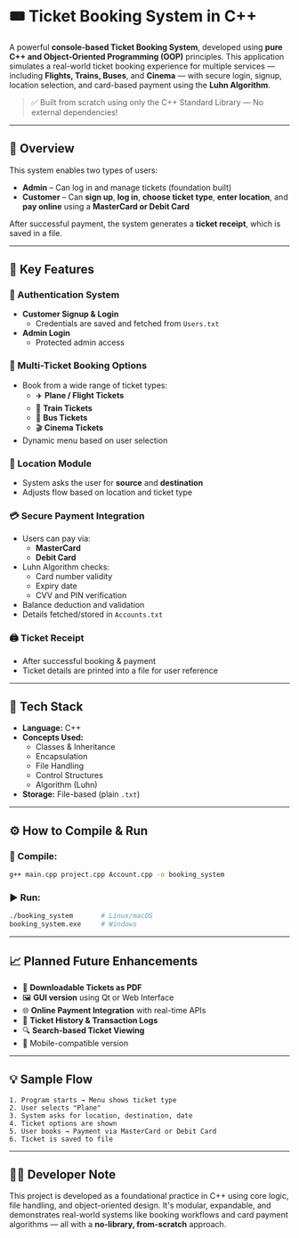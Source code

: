 # 🎟️ Ticket Booking System in C++

A powerful **console-based Ticket Booking System**, developed using **pure C++ and Object-Oriented Programming (OOP)** principles. This application simulates a real-world ticket booking experience for multiple services — including **Flights, Trains, Buses**, and **Cinema** — with secure login, signup, location selection, and card-based payment using the **Luhn Algorithm**.

> ✅ Built from scratch using only the C++ Standard Library — No external dependencies!

---

## 🧠 Overview

This system enables two types of users:
- **Admin** – Can log in and manage tickets (foundation built)
- **Customer** – Can **sign up**, **log in**, **choose ticket type**, **enter location**, and **pay online** using a **MasterCard or Debit Card**

After successful payment, the system generates a **ticket receipt**, which is saved in a file.

---

## 🚀 Key Features

### 👤 Authentication System
- **Customer Signup & Login**
  - Credentials are saved and fetched from `Users.txt`
- **Admin Login**
  - Protected admin access

### 🧾 Multi-Ticket Booking Options
- Book from a wide range of ticket types:
  - ✈️ **Plane / Flight Tickets**
  - 🚆 **Train Tickets**
  - 🚌 **Bus Tickets**
  - 🎬 **Cinema Tickets**
- Dynamic menu based on user selection

### 📍 Location Module
- System asks the user for **source** and **destination**
- Adjusts flow based on location and ticket type

### 💳 Secure Payment Integration
- Users can pay via:
  - **MasterCard**
  - **Debit Card**
- Luhn Algorithm checks:
  - Card number validity
  - Expiry date
  - CVV and PIN verification
- Balance deduction and validation
- Details fetched/stored in `Accounts.txt`

### 🖨️ Ticket Receipt
- After successful booking & payment
- Ticket details are printed into a file for user reference

---

## 🧰 Tech Stack

- **Language:** C++
- **Concepts Used:**
  - Classes & Inheritance
  - Encapsulation
  - File Handling
  - Control Structures
  - Algorithm (Luhn)
- **Storage:** File-based (plain `.txt`)

---

## ⚙️ How to Compile & Run

### 🔧 Compile:
```bash
g++ main.cpp project.cpp Account.cpp -o booking_system
```

### ▶️ Run:
```bash
./booking_system       # Linux/macOS
booking_system.exe     # Windows
```

---

## 📈 Planned Future Enhancements

- 📄 **Downloadable Tickets as PDF**
- 🖼️ **GUI version** using Qt or Web Interface
- 🌐 **Online Payment Integration** with real-time APIs
- 🧾 **Ticket History & Transaction Logs**
- 🔍 **Search-based Ticket Viewing**
- 📱 Mobile-compatible version

---

## 💡 Sample Flow

```text
1. Program starts → Menu shows ticket type
2. User selects "Plane"
3. System asks for location, destination, date
4. Ticket options are shown
5. User books → Payment via MasterCard or Debit Card
6. Ticket is saved to file
```

---

## 👨‍💻 Developer Note

This project is developed as a foundational practice in C++ using core logic, file handling, and object-oriented design. It's modular, expandable, and demonstrates real-world systems like booking workflows and card payment algorithms — all with a **no-library, from-scratch** approach.
